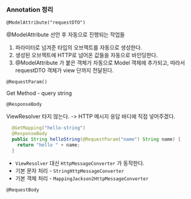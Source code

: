 ### Annotation 정리



`@ModelAttribute("requestDTO")`

@ModelAttribute 선언 후 자동으로 진행되는 작업들

1. 파라미터로 넘겨준 타입의 오브젝트를 자동으로 생성한다.
2. 생성된 오브젝트에 HTTP로 넘어온 값들을 자동으로 바인딩한다.
3. @ModelAttribute 가 붙은 객체가 자동으로 Model 객체에 추가되고, 따라서 requestDTO 객체가 view 단까지 전달된다.





`@RequestParam()`

Get Method - query string





`@ResponseBody`

ViewResolver 타지 않는다. -> HTTP 메시지 응답 바디에 직접 넣어주겠다.



``` java
  @GetMapping("hello-string")
  @ResponseBody
  public String helloString(@RequestParam("name") String name) {
    return "hello " + name;
  }
```

- `ViewResolver` 대신 `HttpMessageConverter` 가 동작한다.
- 기본 문자 처리 - `StringHttpMessageConverter`
- 기본 객체 처리 - `MappingJackson2HttpMessageConverter`





`@RequestBody`

